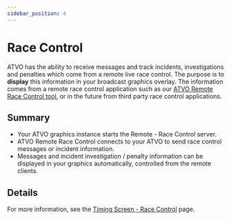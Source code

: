 ```yaml
---
sidebar_position: 4
---
```


# Race Control

ATVO has the ability to receive messages and track incidents, investigations and penalties which come from a remote live race control. The purpose is to **display** this information in your broadcast graphics overlay. The information comes from a remote race control application such as our [ATVO Remote Race Control tool](../tools/remote-race-control.md), or in the future from third party race control applications.

## Summary

* Your ATVO graphics instance starts the Remote - Race Control server.
* ATVO Remote Race Control connects to your ATVO to send race control messages or incident information.
* Messages and incident investigation / penalty information can be displayed in your graphics automatically, controlled from the remote clients.

## Details

For more information, see the [Timing Screen - Race Control](../timing-screen/race-control.md) page.